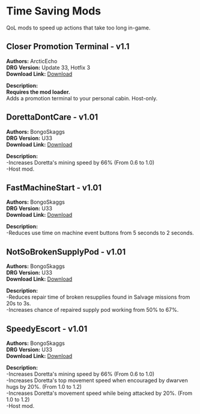 # Time Saving Mods

QoL mods to speed up actions that take too long in-game.

<!-- mod list -->

## Closer Promotion Terminal - v1.1
**Authors:** ArcticEcho  
**DRG Version:** Update 33, Hotfix 3  
**Download Link:** [Download](https://github.com/ArcticEcho/DRG-Mods/raw/beaa72905fe198dac55e22c0d7b4f34a70a868ce/Quality%20of%20Life/Time%20saving/Closer%20Promotion%20Terminal%20-%20V1.1%20_P.pak)  

**Description:**  
**Requires the mod loader.**  
Adds a promotion terminal to your personal cabin. Host-only.

## DorettaDontCare - v1.01
**Authors:** BongoSkaggs  
**DRG Version:** U33  
**Download Link:** [Download](https://github.com/ArcticEcho/DRG-Mods/raw/1461ba29ebdbb5edec8c4c8d32c1511fd33def40/Quality%20of%20Life/Time%20saving/DorettaDontCare%20-%20V1.01%20_P.pak)  

**Description:**  
-Increases Doretta's mining speed by 66% (From 0.6 to 1.0)  
-Host mod.

## FastMachineStart - v1.01
**Authors:** BongoSkaggs  
**DRG Version:** U33  
**Download Link:** [Download](https://github.com/ArcticEcho/DRG-Mods/raw/7be8c145295f1a3f29703d493837f74f80afd2c5/Quality%20of%20Life/Time%20saving/FastMachineStart%20-%20V1.01%20_P.pak)  

**Description:**  
-Reduces use time on machine event buttons from 5 seconds to 2 seconds.

## NotSoBrokenSupplyPod - v1.01
**Authors:** BongoSkaggs  
**DRG Version:** U33  
**Download Link:** [Download](https://github.com/ArcticEcho/DRG-Mods/raw/75d092d595935af337e171386ab23bc375b5f9b8/Quality%20of%20Life/Time%20saving/NotSoBrokenSupplyPod%20-%20V1.01%20_P.pak)  

**Description:**  
-Reduces repair time of broken resupplies found in Salvage missions from 20s to 3s.  
-Increases chance of repaired supply pod working from 50% to 67%.

## SpeedyEscort - v1.01
**Authors:** BongoSkaggs  
**DRG Version:** U33  
**Download Link:** [Download](https://github.com/ArcticEcho/DRG-Mods/raw/63d6bc762d7494393a190c26a36fffe2417a7101/Quality%20of%20Life/Time%20saving/SpeedyEscort%20-%20V1.01%20_P.pak)  

**Description:**  
-Increases Doretta's mining speed by 66% (From 0.6 to 1.0)  
-Increases Doretta's top movement speed when encouraged by dwarven hugs by 20%. (From 1.0 to 1.2)  
-Increases Doretta's movement speed while being attacked by 20%. (From 1.0 to 1.2)  
-Host mod.